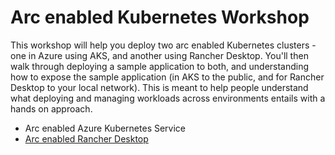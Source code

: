 # Arc enabled Kubernetes Workshop

This workshop will help you deploy two arc enabled Kubernetes clusters - one in Azure using AKS, and another using Rancher Desktop. You'll then walk through deploying a sample application to both, and understanding how to expose the sample application (in AKS to the public, and for Rancher Desktop to your local network). This is meant to help people understand what deploying and managing workloads across environments entails with a hands on approach.

- Arc enabled Azure Kubernetes Service
- [Arc enabled Rancher Desktop](rancher-desktop/README.md)
